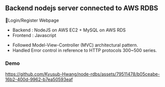 ## Backend nodejs server connected to AWS RDBS
Login/Register Webpage </br>
* Backend : NodeJS on AWS EC2 + MySQL on AWS RDS </br>
* Frontend : Javascript </br>
- Followed Model-View-Controller (MVC) architectural pattern.
- Handled Error control in reference to HTTP protocols 300~500 series.

### Demo
https://github.com/Kyusub-Hwang/node-rdbs/assets/79511478/b05ceabe-16b2-400d-9962-b7ea50593eaf

